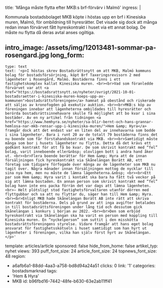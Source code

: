 title: 'Många måste flytta efter MKB:s brf-förvärv i Malmö'
ingress: |
  <p>Kommunala bostadsbolaget MKB köpte i höstas upp en brf i Kinesiska muren, Malmö, för ombildning till hyresrätter. Det visade sig dock att många redan innan förvärvet fått hyreskontrakt i huset via ett annat bolag. De måste nu flytta då deras avtal anses ogiltiga.
  </p>
  
intro_image: /assets/img/12013481-sommar-pa-rosengard.jpg
long_form:
  -
    type: text
    text: '<p>I höstas skrev Bostadsrättsnytt om att MKB, Malmö kommuns bolag för bostadsförsörjning, köpt Brf Taxeringsrevisorn 2 med lägenheter i Rosengård, Malmö. Bostäderna finns i ett fastighetskomplex kallat Kinesiska muren. <br><br>Vad som föranledde förvärvet var att <a href="https://bostadsrattsnytt.se/nyheter/ovrigt/2021-10-01-bostadsraetter-i-kinesiska-muren-koeps-upp-av-kommunen">bostadsrättsföreningen</a> hamnat på obestånd och riskerade att säljas av kronofogden på exekutiv auktion. <br><br>MKB:s köp av föreningen innebar att lägenheterna ombildades till hyresrätter och berörda bostadsrättsinnehavare skulle få möjlighet att bo kvar i sina bostäder. Av en ny artikel från tidningen <a href="https://www.hemhyra.se/nyheter/sa-blir-bernt-och-hans-grannar-hemlosa-nar-mkb-rensar-upp-i-kinesiska-muren/">Hem &amp; Hyra</a> framgår dock att det endast var en liten del av innehavarna som bodde i sina lägenheter. Bara i runt 20 av de totalt 79 bostäderna finns det nu boende som får förstahandskontrakt via MKB. <br><br>Samtidigt måste många som bor i husets lägenheter nu flytta. Detta då det krävs ett godkänt kontrakt för att få bo kvar. De som skrivit kontrakt med “fel” bolag, varit inneboende eller&nbsp; olovligen bott i andra hand åker ut. <br><br>Flera boende berättar för Hem &amp; Hyra att de innan försäljningen fick hyreskontrakt via Skånelängan Borätt AB, ett företag som tidigare förfogade över många av de lägenheter som MKB nu tagit över. Några månader innan försäljningen mottog de nycklar till sina nya hem, men nu måste de lämna lägenheterna.&nbsp; <br><br>Ett par som Hem &amp; Hyra varit i kontakt ska bara ha fått två veckor på sig att lämna bostaden. En annan person som skrivit kontrakt med “fel” bolag hann inte ens packa förrän det var dags att lämna lägenheten. <br>– Helt plötsligt stod fastighetsförvaltaren utanför dörren med flyttgubbar och sa att nu flyttar du, säger han till Hem &amp; Hyra. <br><br>Enligt MKB hade Skånelängan Borätt AB inte rätt att skriva kontrakt för bostäderna. Dels på grund av att inga avgifter betalades in till bostadsrättsföreningen under lång tid och dessutom gick Skånelängan i konkurs i början av 2022. <br><br>Den som erbjöd hyreskontrakt via Skånelängan ska ha varit en person med koppling till Kinesiska muren. En “nyckelperson” som suttit i den misskötta bostadsrättsföreningens styrelse. Vidare framgår att hans eget bolag ansvarat för fastighetsskötseln i huset samtidigt som han hyrt ut lägenheter i föreningen, vilka han själv först hyrt av Skånelängan.</p>'
template: articles/article
sponsored: false
hide_from_home: false
artikel_typ: nyhet
views: 393
puff_font_size: 24
article_font_size: 24
topnews_font_size: 48
region:
  - a6afb6a1-88dd-4aa3-a758-bd8d94a24a51
clicks: 0
link: '1'
categories: bostadsmarknad
tags:
  - 'Hem & Hyra'
  - MKB
id: b96fbd16-7442-48fe-b630-63e2ab11ff41
